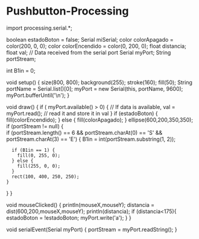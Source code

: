 # Pushbutton-Processing
import processing.serial.*;

boolean estadoBoton = false;
Serial miSerial;
color colorApagado = color(200, 0, 0);
color colorEncendido = color(0, 200, 0);
float distancia;
float val;      // Data received from the serial port
Serial myPort;
String portStream;

int B1in = 0;

void setup() {
  size(800, 800);
  background(255);
  stroke(160);
  fill(50);
  String portName = Serial.list()[0];
  myPort = new Serial(this, portName, 9600);
  myPort.bufferUntil('\n');
}

void draw() {
  if ( myPort.available() > 0) {  // If data is available,
    val = myPort.read();         // read it and store it in val
  }
  if (estadoBoton) {
    fill(colorEncendido);
  } else {
    fill(colorApagado);
  }
  ellipse(600,200,350,350);  
   if (portStream != null) {    
    if (portStream.length() == 6 && portStream.charAt(0) == 'S' && portStream.charAt(3) == 'E') {
      B1in = int(portStream.substring(1, 2));   

      if (B1in == 1) {
        fill(0, 255, 0);
      } else {
        fill(255, 0, 0);
      }      
      rect(100, 400, 250, 250);
    }
  }
}

void mouseClicked() {
 println(mouseX,mouseY);
 distancia = dist(600,200,mouseX,mouseY);
 println(distancia);
 if (distancia<175){
     estadoBoton = !estadoBoton;
     myPort.write('a');
   }
}

void serialEvent(Serial myPort) {
  portStream = myPort.readString();
}

